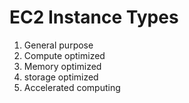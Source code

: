 # EC2 Instance Types

1. General purpose
2. Compute optimized
3. Memory optimized
4. storage optimized
5. Accelerated computing
